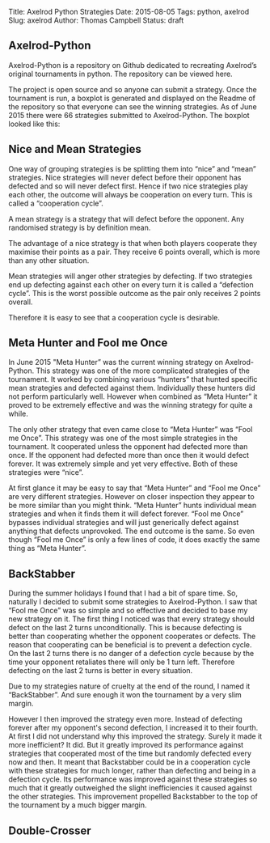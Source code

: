 Title: Axelrod Python Strategies
Date: 2015-08-05
Tags: python, axelrod
Slug: axelrod
Author: Thomas Campbell
Status: draft

Axelrod-Python
--------------

Axelrod-Python is a repository on Github dedicated to recreating Axelrod’s original tournaments in python. The repository can be viewed here.

The project is open source and so anyone can submit a strategy. Once the tournament is run, a boxplot is generated and displayed on the Readme of the repository so that everyone can see the winning strategies. As of June 2015 there were 66 strategies submitted to Axelrod-Python. The boxplot looked like this:


Nice and Mean Strategies
------------------------

One way of grouping strategies is be splitting them into “nice” and “mean” strategies. Nice strategies will never defect before their opponent has defected and so will never defect first. Hence if two nice strategies play each other, the outcome will always be cooperation on every turn. This is called a “cooperation cycle”.

A mean strategy is a strategy that will defect before the opponent. Any randomised strategy is by definition mean.

The advantage of a nice strategy is that when both players cooperate they maximise their points as a pair. They receive 6 points overall, which is more than any other situation.

Mean strategies will anger other strategies by defecting. If two strategies end up defecting against each other on every turn it is called a “defection cycle”. This is the worst possible outcome as the pair only receives 2 points overall.

Therefore it is easy to see that a cooperation cycle is desirable.

Meta Hunter and Fool me Once
----------------------------

In June 2015 "Meta Hunter” was the current winning strategy on Axelrod-Python. This strategy was one of the more complicated strategies of the tournament. It worked by combining various “hunters” that hunted specific mean strategies and defected against them. Individually these hunters did not perform particularly well. However when combined as “Meta Hunter” it proved to be extremely effective and was the winning strategy for quite a while.

The only other strategy that even came close to “Meta Hunter” was “Fool me Once”. This strategy was one of the most simple strategies in the tournament. It cooperated unless the opponent had defected more than once. If the opponent had defected more than once then it would defect forever. It was extremely simple and yet very effective. Both of these strategies were “nice”.

At first glance it may be easy to say that “Meta Hunter” and “Fool me Once”  are very different strategies. However on closer inspection they appear to be more similar than you might think. “Meta Hunter” hunts individual mean strategies and when it finds them it will defect forever. “Fool me Once” bypasses individual strategies and will just generically defect against anything that defects unprovoked. The end outcome is the same. So even though “Fool me Once” is only a few lines of code, it does exactly the same thing as “Meta Hunter”.

BackStabber
-----------

During the summer holidays I found that I had a bit of spare time. So, naturally I decided to submit some strategies to Axelrod-Python. I saw that “Fool me Once” was so simple and so effective and decided to base my new strategy on it.
The first thing I noticed was that every strategy should defect on the last 2 turns unconditionally. This is because defecting is better than cooperating whether the opponent cooperates or defects. The reason that cooperating can be beneficial is to prevent a defection cycle. On the last 2 turns there is no danger of a defection cycle because by the time your opponent retaliates there will only be 1 turn left. Therefore defecting on the last 2 turns is better in every situation.

Due to my strategies nature of cruelty at the end of the round, I named it “BackStabber”. And sure enough it won the tournament by a very slim margin.

However I then improved the strategy even more. Instead of defecting forever after my opponent's second defection, I increased it to their fourth. At first I did not understand why this improved the strategy. Surely it made it more inefficient? It did. But it greatly improved its performance against strategies that cooperated most of the time but randomly defected every now and then. It meant that Backstabber could be in a cooperation cycle with these strategies for much longer, rather than defecting and being in a defection cycle. Its performance was improved against these strategies so much that it greatly outweighed the slight inefficiencies it caused against the other strategies. This improvement propelled Backstabber to the top of the tournament by a much bigger margin.

Double-Crosser
--------------
